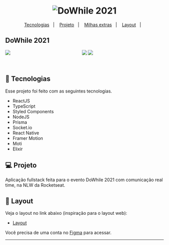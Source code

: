 <h1 align="center">
    <img alt="DoWhile 2021" title="DoWhile 2021" src="https://user-images.githubusercontent.com/67246528/138088560-ad0dfd1c-1dbb-447f-9642-a8f3008695a8.png" />
</h1>

<p align="center">
  <a href="#-tecnologias">Tecnologias</a>&nbsp;&nbsp;&nbsp;|&nbsp;&nbsp;&nbsp;
  <a href="#-projeto">Projeto</a>&nbsp;&nbsp;&nbsp;|&nbsp;&nbsp;&nbsp;
   <a href="#-milhas-extras">Milhas extras</a>&nbsp;&nbsp;&nbsp;|&nbsp;&nbsp;&nbsp;
  <a href="#-layout">Layout</a>&nbsp;&nbsp;&nbsp;|&nbsp;&nbsp;&nbsp;
</p>

## DoWhile 2021

<p  align="center">
  <img src="https://user-images.githubusercontent.com/67246528/138088767-84309a13-0ca9-44d6-8df3-9bfb25731cb5.png"/>
  <img src="https://user-images.githubusercontent.com/67246528/138581308-5cde3aa4-9808-43fa-9e8f-53e4d7a8520e.png" align="left"/>
  <img src="https://user-images.githubusercontent.com/67246528/138548036-386cbf11-b0e0-4e07-833e-9cd05fa70560.gif"/>
</p>

<br>

## 🧪 Tecnologias

Esse projeto foi feito com as seguintes tecnologias.

- ReactJS
- TypeScript
- Styled Components
- NodeJS
- Prisma
- Socket.io
- React Native
- Framer Motion
- Moti
- Elixir

## 💻 Projeto

Aplicação fullstack feita para o evento DoWhile 2021 com comunicação real time, na NLW da Rocketseat.

## 🔖 Layout

Veja o layout no link abaixo (inspiração para o layout web):

- [Layout](https://www.figma.com/community/file/1031699316177416916)

Você precisa de uma conta no [Figma](http://figma.com/) para acessar.

---
